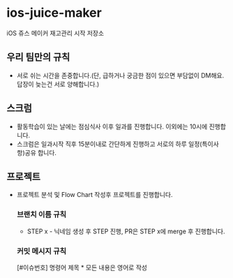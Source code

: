 # ios-juice-maker
iOS 쥬스 메이커 재고관리 시작 저장소

## 우리 팀만의 규칙

- 서로 쉬는 시간을 존중합니다.(단, 급하거나 궁금한 점이 있으면 부담없이 DM해요. 답장이 늦는건 서로 양해합니다.)

## 스크럼

- 활동학습이 있는 날에는 점심식사 이후 일과를 진행합니다. 이외에는 10시에 진행합니다.
- 스크럼은 일과시작 직후 15분이내로 간단하게 진행하고 서로의 하루 일정(특이사항)공유 합니다.

## 프로젝트

- 프로젝트 분석 및 Flow Chart 작성후 프로젝트를 진행합니다.

    ### 브랜치 이름 규칙

    - STEP x - 닉네임 생성 후 STEP 진행, PR은 STEP x에 merge 후 진행합니다.

    ### **커밋 메시지 규칙**

    [#이슈번호] 명령어 제목 * 모든 내용은 영어로 작성
    
    
